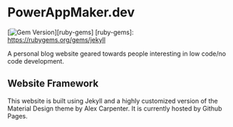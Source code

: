 # PowerAppMaker.dev

[![Gem Version](https://img.shields.io/gem/v/jekyll.svg)][ruby-gems]
[ruby-gems]: <https://rubygems.org/gems/jekyll>

A personal blog website geared towards people interesting in low code/no code development.

## Website Framework

This website is built using Jekyll and a highly customized version of the Material Design theme by Alex Carpenter. It is currently hosted by Github Pages.
